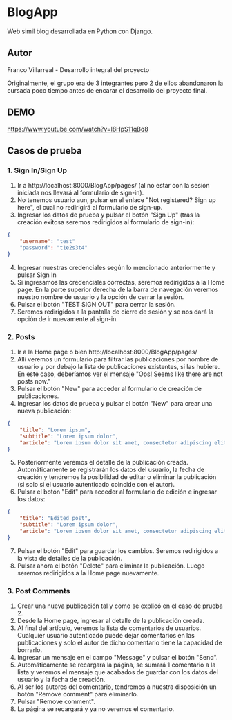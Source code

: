 # BlogApp

Web simil blog desarrollada en Python con Django.

## Autor

Franco Villarreal - Desarrollo integral del proyecto

Originalmente, el grupo era de 3 integrantes pero 2 de ellos abandonaron la cursada poco tiempo antes de encarar el desarrollo del proyecto final.

## DEMO

https://www.youtube.com/watch?v=l8HpS11qBq8

## Casos de prueba

### 1. Sign In/Sign Up

1. Ir a http://localhost:8000/BlogApp/pages/ (al no estar con la sesión iniciada nos llevará al formulario de sign-in).
2. No tenemos usuario aun, pulsar en el enlace "Not registered? Sign up here", el cual no redirigirá al formulario de sign-up.
3. Ingresar los datos de prueba y pulsar el botón "Sign Up" (tras la creación exitosa seremos redirigidos al formulario de sign-in):
```json
{
    "username": "test"
    "password": "t1e2s3t4"
}
```
4. Ingresar nuestras credenciales según lo mencionado anteriormente y pulsar Sign In
5. Si ingresamos las credenciales correctas, seremos redirigidos a la Home page. En la parte superior derecha de la barra de navegación veremos nuestro nombre de usuario y la opción de cerrar la sesión.
6. Pulsar el botón "TEST SIGN OUT" para cerrar la sesión.
7. Seremos redirigidos a la pantalla de cierre de sesión y se nos dará la opción de ir nuevamente al sign-in.

### 2. Posts

1. Ir a la Home page o bien http://localhost:8000/BlogApp/pages/
2. Allí veremos un formulario para filtrar las publicaciones por nombre de usuario y por debajo la lista de publicaciones existentes, si las hubiere. En este caso, deberíamos ver el mensaje "Ops! Seems like there are not posts now."
3. Pulsar el botón "New" para acceder al formulario de creación de publicaciones.
4. Ingresar los datos de prueba y pulsar el botón "New" para crear una nueva publicación:
```json
{
    "title": "Lorem ipsum",
    "subtitle": "Lorem ipsum dolor",
    "article": "Lorem ipsum dolor sit amet, consectetur adipiscing elit. Quisque venenatis sit amet felis nec tincidunt. Donec porttitor eros nisi, id vestibulum eros luctus mattis. Curabitur pellentesque consequat felis, et tristique magna malesuada sit amet. Interdum et malesuada fames ac ante ipsum primis in faucibus. Curabitur volutpat arcu quis sapien lacinia, in venenatis eros semper. Aliquam dapibus sapien id neque volutpat, a tincidunt lorem vestibulum. Aenean eu sapien et risus tempus dapibus. Pellentesque hendrerit purus erat, in molestie arcu ultrices scelerisque. Aenean nec nunc eu nunc vulputate scelerisque. Phasellus molestie urna ac facilisis luctus. Nullam aliquet lectus ante, eget dictum orci lobortis a. Lorem ipsum dolor sit amet, consectetur adipiscing elit. Etiam vitae rhoncus eros. Ut tincidunt, mi non rutrum auctor, justo odio tempus leo, sit amet dignissim augue diam a lacus."
}
```
5. Posteriormente veremos el detalle de la publicación creada. Automáticamente se registrarán los datos del usuario, la fecha de creación y tendremos la posibilidad de editar o eliminar la publicación (si solo si el usuario autenticado coincide con el autor).
6. Pulsar el botón "Edit" para acceder al formulario de edición e ingresar los datos:
```json
{
    "title": "Edited post",
    "subtitle": "Lorem ipsum dolor",
    "article": "Lorem ipsum dolor sit amet, consectetur adipiscing elit. Quisque venenatis sit amet felis nec tincidunt. Donec porttitor eros nisi, id vestibulum eros luctus mattis. Curabitur pellentesque consequat felis, et tristique magna malesuada sit amet. Interdum et malesuada fames ac ante ipsum primis in faucibus. Curabitur volutpat arcu quis sapien lacinia, in venenatis eros semper. Aliquam dapibus sapien id neque volutpat, a tincidunt lorem vestibulum. Aenean eu sapien et risus tempus dapibus. Pellentesque hendrerit purus erat, in molestie arcu ultrices scelerisque. Aenean nec nunc eu nunc vulputate scelerisque. Phasellus molestie urna ac facilisis luctus. Nullam aliquet lectus ante, eget dictum orci lobortis a. Lorem ipsum dolor sit amet, consectetur adipiscing elit. Etiam vitae rhoncus eros. Ut tincidunt, mi non rutrum auctor, justo odio tempus leo, sit amet dignissim augue diam a lacus."
}
```
7. Pulsar el botón "Edit" para guardar los cambios. Seremos redirigidos a la vista de detalles de la publicación.
8. Pulsar ahora el botón "Delete" para eliminar la publicación. Luego seremos redirigidos a la Home page nuevamente.

### 3. Post Comments

1. Crear una nueva publicación tal y como se explicó en el caso de prueba 2.
2. Desde la Home page, ingresar al detalle de la publicación creada.
3. Al final del artículo, veremos la lista de comentarios de usuarios. Cualquier usuario autenticado puede dejar comentarios en las publicaciones y solo el autor de dicho comentario tiene la capacidad de borrarlo.
4. Ingresar un mensaje en el campo "Message" y pulsar el botón "Send".
5. Automáticamente se recargará la página, se sumará 1 comentario a la lista y veremos el mensaje que acabados de guardar con los datos del usuario y la fecha de creación.
6. Al ser los autores del comentario, tendremos a nuestra disposición un botón "Remove comment" para eliminarlo.
7. Pulsar "Remove comment".
8. La página se recargará y ya no veremos el comentario.